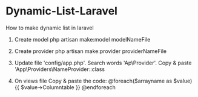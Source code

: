 # Dynamic-List-Laravel
How to make dynamic list in laravel
1. Create model 
   php artisan make:model modelNameFile

2. Create provider
   php artisan make:provider providerNameFile 
   
3. Update file 'config/app.php'. Search words 'Ap\Provider\'.
   Copy & paste 'App\Providers\NameProvider::class
   
4. On views file
   Copy & paste the code:
   @foreach($arrayname as $value)
    {{ $value->Columntable }}
   @endforeach
